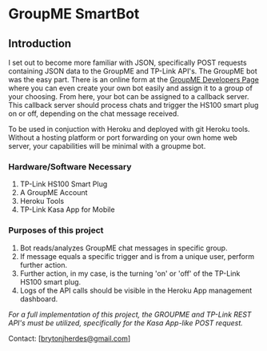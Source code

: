 # GroupME SmartBot

## Introduction
I set out to become more familiar with JSON, specifically POST requests containing JSON data to the 
GroupME and TP-Link API's. The GroupME bot was the easy part. There is an online form at the [GroupME Developers Page](dev.groupme.com/bots) where you can even create
your own bot easily and assign it to a group of your choosing. From here, your bot can be assigned to a callback server. This callback
server should process chats and trigger the HS100 smart plug on or off, depending on the chat message received.

To be used in conjuction with Heroku and deployed with git Heroku tools. 
Without a hosting platform or port forwarding on your own home web server,
your capabilities will be minimal with a groupme bot. 

### Hardware/Software Necessary

1. TP-Link HS100 Smart Plug
2. A GroupME Account
3. Heroku Tools
4. TP-Link Kasa App for Mobile

### Purposes of this project

1. Bot reads/analyzes GroupME chat messages in specific group.
2. If message equals a specific trigger and is from a unique user, perform further action.
3. Further action, in my case, is the turning 'on' or 'off' of the TP-Link HS100 smart plug. 
4. Logs of the API calls should be visible in the Heroku App management dashboard.

*For a full implementation of this project, the GROUPME and TP-Link REST API's must be utilized, 
specifically for the Kasa App-like POST request.*



Contact: [brytonjherdes@gmail.com]
